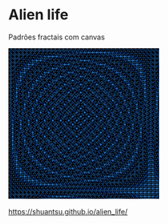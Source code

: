 # Alien life
Padrões fractais com canvas

![Image of the script](thumb.png)

https://shuantsu.github.io/alien_life/
